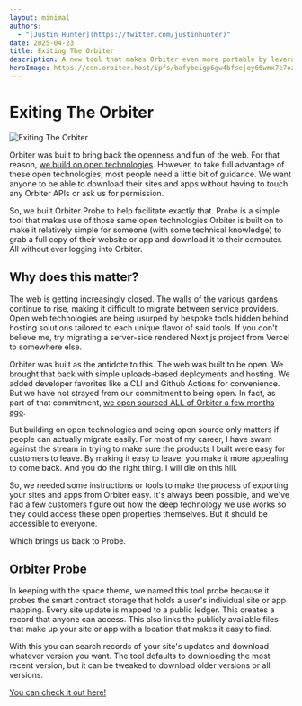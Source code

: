 ```yaml
---
layout: minimal
authors:
  - "[Justin Hunter](https://twitter.com/justinhunter)"
date: 2025-04-23
title: Exiting The Orbiter
description: A new tool that makes Orbiter even more portable by leveraging the open technology its built upon.
heroImage: https://cdn.orbiter.host/ipfs/bafybeigp6gw4bfsejoy66wmx7e7ozpwfp34h5qei74knjydmgavpjj4oge
---
```

# Exiting The Orbiter

![Exiting The Orbiter](https://cdn.orbiter.host/ipfs/bafybeigp6gw4bfsejoy66wmx7e7ozpwfp34h5qei74knjydmgavpjj4oge)

Orbiter was built to bring back the openness and fun of the web. For that reason, [we build on open technologies](https://orbiter.host/blog/how-we-use-blockchain-behind-the-scenes).  However, to take full advantage of these open technologies, most people need a little bit of guidance. We want anyone to be able to download their sites and apps without having to touch any Orbiter APIs or ask us for permission. 

So, we built Orbiter Probe to help facilitate exactly that. Probe is a simple tool that makes use of those same open technologies Orbiter is built on to make it relatively simple for someone (with some technical knowledge) to grab a full copy of their website or app and download it to their computer. All without ever logging into Orbiter. 

## Why does this matter?

The web is getting increasingly closed. The walls of the various gardens continue to rise, making it difficult to migrate between service providers. Open web technologies are being usurped by bespoke tools hidden behind hosting solutions tailored to each unique flavor of said tools. If you don't believe me, try migrating a server-side rendered Next.js project from Vercel to somewhere else. 

Orbiter was built as the antidote to this. The web was built to be open. We brought that back with simple uploads-based deployments and hosting. We added developer favorites like a CLI and Github Actions for convenience. But we have not strayed from our commitment to being open. In fact, as part of that commitment, [we open sourced ALL of Orbiter a few months ago](https://orbiter.host/blog/orbiter-is-now-open-source). 

But building on open technologies and being open source only matters if people can actually migrate easily. For most of my career, I have swam against the stream in trying to make sure the products I built were easy for customers to leave. By making it easy to leave, you make it more appealing to come back. And you do the right thing. I will die on this hill. 

So, we needed some instructions or tools to make the process of exporting your sites and apps from Orbiter easy. It's always been possible, and we've had a few customers figure out how the deep technology we use works so they could access these open properties themselves. But it should be accessible to everyone. 

Which brings us back to Probe. 

## Orbiter Probe

In keeping with the space theme, we named this tool probe because it probes the smart contract storage that holds a user's individual site or app mapping. Every site update is mapped to a public ledger. This creates a record that anyone can access. This also links the publicly available files that make up your site or app with a location that makes it easy to find. 

With this you can search records of your site's updates and download whatever version you want. The tool defaults to downloading the most recent version, but it can be tweaked to download older versions or all versions. 

[You can check it out here!](https://github.com/orbiterhost/orbiter-probe)